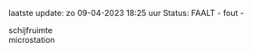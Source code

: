 laatste update: 
zo 09-04-2023 18:25   uur 
Status: FAALT - fout - 
<div class="service Y">schijfruimte</div><div class="service R">microstation</div>